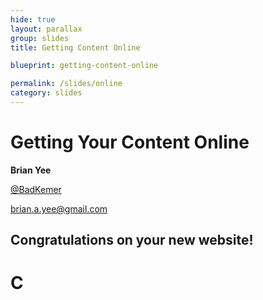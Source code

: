 ```yaml
---
hide: true
layout: parallax
group: slides
title: Getting Content Online

blueprint: getting-content-online

permalink: /slides/online
category: slides
---
```


<div id="home" class="page">
  <div class="content">
    <div class="banner">
      <div class="title">
        <h1>Getting Your Content Online</h1>
      </div>
    </div> 
    <div class="contact span4 offset6">
      <p><strong>Brian Yee</strong></p>
      <p><a href="http://www.twitter.com/badkemer">@BadKemer</a></p>
      <p><a href="http://www.brianayee.com">brian.a.yee@gmail.com</a></p>
    </div>
  </div>
</div>
<div id="bs" class="page">
  <div class="content">
    <h2>Congratulations on your new website!</h2>
  </div>  
</div>
<div id="cs" class="page">
  <div class="content">
    <h1>C</h1>   
  </div> 
</div>